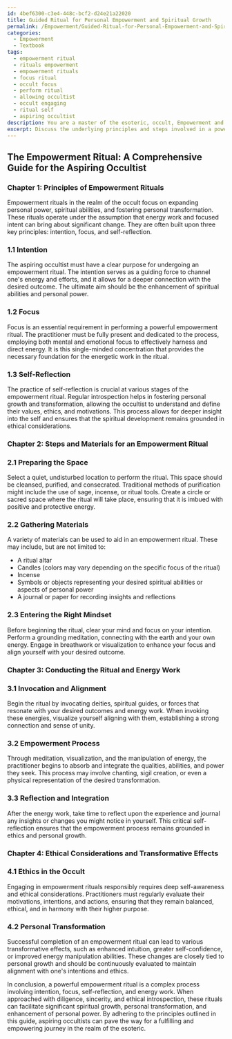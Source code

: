 ```yaml
---
id: 4bef6300-c3e4-448c-bcf2-d24e21a22020
title: Guided Ritual for Personal Empowerment and Spiritual Growth
permalink: /Empowerment/Guided-Ritual-for-Personal-Empowerment-and-Spiritual-Growth/
categories:
  - Empowerment
  - Textbook
tags:
  - empowerment ritual
  - rituals empowerment
  - empowerment rituals
  - focus ritual
  - occult focus
  - perform ritual
  - allowing occultist
  - occult engaging
  - ritual self
  - aspiring occultist
description: You are a master of the esoteric, occult, Empowerment and education, you have written many textbooks on the subject in ways that provide students with rich and deep understanding of the subject. You are being asked to write textbook-like sections on a topic and you do it with full context, explainability, and reliability in accuracy to the true facts of the topic at hand, in a textbook style that a student would easily be able to learn from, in a rich, engaging, and contextual way. Always include relevant context (such as formulas and history), related concepts, and in a way that someone can gain deep insights from.
excerpt: Discuss the underlying principles and steps involved in a powerful empowerment ritual for an aspiring occultist seeking to enhance their spiritual abilities and personal power. Detail the necessary materials, mindset, and energy work required to effectively conduct the ritual, while emphasizing potential benefits and transformative effects one may experience upon successful completion. Additionally, highlight the importance of ethical considerations and self-reflection throughout the process of empowerment in the realm of the occult.
---
```


## The Empowerment Ritual: A Comprehensive Guide for the Aspiring Occultist

### Chapter 1: Principles of Empowerment Rituals

Empowerment rituals in the realm of the occult focus on expanding personal power, spiritual abilities, and fostering personal transformation. These rituals operate under the assumption that energy work and focused intent can bring about significant change. They are often built upon three key principles: intention, focus, and self-reflection.

### 1.1 Intention

The aspiring occultist must have a clear purpose for undergoing an empowerment ritual. The intention serves as a guiding force to channel one's energy and efforts, and it allows for a deeper connection with the desired outcome. The ultimate aim should be the enhancement of spiritual abilities and personal power.

### 1.2 Focus

Focus is an essential requirement in performing a powerful empowerment ritual. The practitioner must be fully present and dedicated to the process, employing both mental and emotional focus to effectively harness and direct energy. It is this single-minded concentration that provides the necessary foundation for the energetic work in the ritual.

### 1.3 Self-Reflection

The practice of self-reflection is crucial at various stages of the empowerment ritual. Regular introspection helps in fostering personal growth and transformation, allowing the occultist to understand and define their values, ethics, and motivations. This process allows for deeper insight into the self and ensures that the spiritual development remains grounded in ethical considerations.

### Chapter 2: Steps and Materials for an Empowerment Ritual

### 2.1 Preparing the Space

Select a quiet, undisturbed location to perform the ritual. This space should be cleansed, purified, and consecrated. Traditional methods of purification might include the use of sage, incense, or ritual tools. Create a circle or sacred space where the ritual will take place, ensuring that it is imbued with positive and protective energy.

### 2.2 Gathering Materials

A variety of materials can be used to aid in an empowerment ritual. These may include, but are not limited to:

- A ritual altar
- Candles (colors may vary depending on the specific focus of the ritual)
- Incense
- Symbols or objects representing your desired spiritual abilities or aspects of personal power
- A journal or paper for recording insights and reflections

### 2.3 Entering the Right Mindset

Before beginning the ritual, clear your mind and focus on your intention. Perform a grounding meditation, connecting with the earth and your own energy. Engage in breathwork or visualization to enhance your focus and align yourself with your desired outcome.

### Chapter 3: Conducting the Ritual and Energy Work

### 3.1 Invocation and Alignment

Begin the ritual by invocating deities, spiritual guides, or forces that resonate with your desired outcomes and energy work. When invoking these energies, visualize yourself aligning with them, establishing a strong connection and sense of unity.

### 3.2 Empowerment Process

Through meditation, visualization, and the manipulation of energy, the practitioner begins to absorb and integrate the qualities, abilities, and power they seek. This process may involve chanting, sigil creation, or even a physical representation of the desired transformation.

### 3.3 Reflection and Integration

After the energy work, take time to reflect upon the experience and journal any insights or changes you might notice in yourself. This critical self-reflection ensures that the empowerment process remains grounded in ethics and personal growth.

### Chapter 4: Ethical Considerations and Transformative Effects

### 4.1 Ethics in the Occult

Engaging in empowerment rituals responsibly requires deep self-awareness and ethical considerations. Practitioners must regularly evaluate their motivations, intentions, and actions, ensuring that they remain balanced, ethical, and in harmony with their higher purpose.

### 4.2 Personal Transformation

Successful completion of an empowerment ritual can lead to various transformative effects, such as enhanced intuition, greater self-confidence, or improved energy manipulation abilities. These changes are closely tied to personal growth and should be continuously evaluated to maintain alignment with one's intentions and ethics.

In conclusion, a powerful empowerment ritual is a complex process involving intention, focus, self-reflection, and energy work. When approached with diligence, sincerity, and ethical introspection, these rituals can facilitate significant spiritual growth, personal transformation, and enhancement of personal power. By adhering to the principles outlined in this guide, aspiring occultists can pave the way for a fulfilling and empowering journey in the realm of the esoteric.

